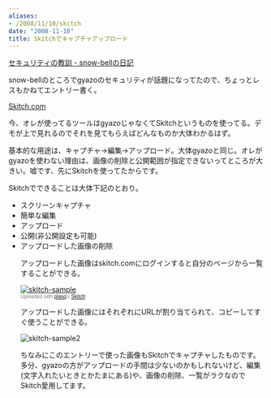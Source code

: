 ```yaml
---
aliases:
- /2008/11/10/skitch
date: "2008-11-10"
title: Skitchでキャプチャアップロード
---
```

<a href="http://d.hatena.ne.jp/snow-bell/20081110/1226249937">セキュリティの教訓 - snow-bellの日記</a>

snow-bellのところでgyazoのセキュリティが話題になってたので、ちょっとレスもかねてエントリー書く。

<a href="http://skitch.com/">Skitch.com</a>

今、オレが使ってるツールはgyazoじゃなくてSkitchというものを使ってる。デモが上で見れるのでそれを見てもらえばどんなものか大体わかるはず。

基本的な用途は、キャプチャ->編集->アップロード。大体gyazoと同じ。オレがgyazoを使わない理由は、画像の削除と公開範囲が指定できないってところが大きい。嘘です、先にSkitchを使ってたからです。

Skitchでできることは大体下記のとおり。

<ul>
<li>スクリーンキャプチャ</li>
<li>簡単な編集</li>
<li>アップロード</li>
<li>公開(非公開設定も可能)</li>
<li>アップロードした画像の削除</li>
</li>

アップロードした画像はskitch.comにログインすると自分のページから一覧することができる。
<div class="thumbnail"><a href="http://skitch.com/ukstudio/5rxm/skitch-sample"><img src="http://img.skitch.com/20081110-tr84wa9qcxag6cyj23954hfc5g.preview.jpg" alt="skitch-sample" /></a><br /><span style="font-family: Lucida Grande, Trebuchet, sans-serif, Helvetica, Arial; font-size: 10px; color: #808080">Uploaded with <a href="http://plasq.com/">plasq</a>'s <a href="http://skitch.com">Skitch</a>!</span></div>

アップロードした画像にはそれぞれにURLが割り当てられて、コピーしてすぐ使うことができる。

<img src="http://img.skitch.com/20081110-m89den1adars4y7qrahbsakdc2.jpg" alt="skitch-sample2"/>

ちなみにこのエントリーで使った画像もSkitchでキャプチャしたものです。多分、gyazoの方がアップロードの手間は少ないのかもしれないけど、編集(文字入れたいときとかたまにある)や、画像の削除、一覧がラクなのでSkitch愛用してます。